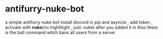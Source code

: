 # antifurry-nuke-bot
a simple antifurry nuke bot
install discord in pip and asyncio , add token , activate with **nuke**(no highlitight , just: nuke) after you added it in
Also there is the ball command witch bans all users from a server
